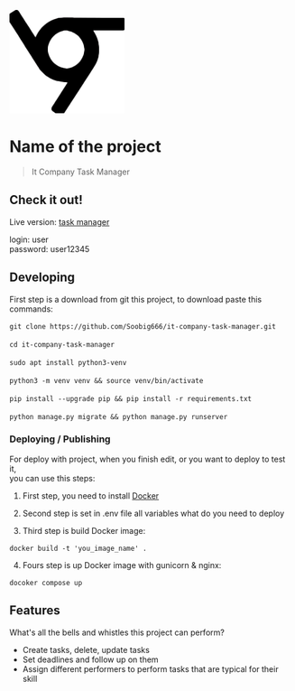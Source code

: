 ![Logo of the project](static/assets/img/logo-6-1.png)

# Name of the project
> It Company Task Manager



## Check it out!


Live version: [task manager](https://parra-bellum.space)

login: user\
password: user12345

## Developing

First step is a download from git this project, to download paste this commands:

```shell
git clone https://github.com/Soobig666/it-company-task-manager.git

cd it-company-task-manager

sudo apt install python3-venv

python3 -m venv venv && source venv/bin/activate

pip install --upgrade pip && pip install -r requirements.txt

python manage.py migrate && python manage.py runserver 
```

### Deploying / Publishing

For deploy with project, when you finish edit, or you want to deploy to test it, \
you can use this steps:

1. First step, you need to install [Docker](https://docker.com)

2. Second step is set in .env file all variables what do you need to deploy

3. Third step is build Docker image:
```shell
docker build -t 'you_image_name' . 
```
4. Fours step is up Docker image with gunicorn & nginx:
```shell
docoker compose up
```


## Features

What's all the bells and whistles this project can perform?
* Create tasks, delete, update tasks
* Set deadlines and follow up on them
* Assign different performers to perform tasks that are typical for their skill
